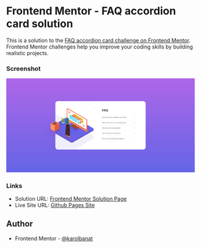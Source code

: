 # Frontend Mentor - FAQ accordion card solution

This is a solution to the [FAQ accordion card challenge on Frontend Mentor](https://www.frontendmentor.io/challenges/faq-accordion-card-XlyjD0Oam). Frontend Mentor challenges help you improve your coding skills by building realistic projects.

### Screenshot

![](./screenshot.png)

### Links

- Solution URL: [Frontend Mentor Solution Page](https://your-solution-url.com)
- Live Site URL: [Github Pages Site](https://your-live-site-url.com)

## Author

- Frontend Mentor - [@karolbanat](https://www.frontendmentor.io/profile/karolbanat)
